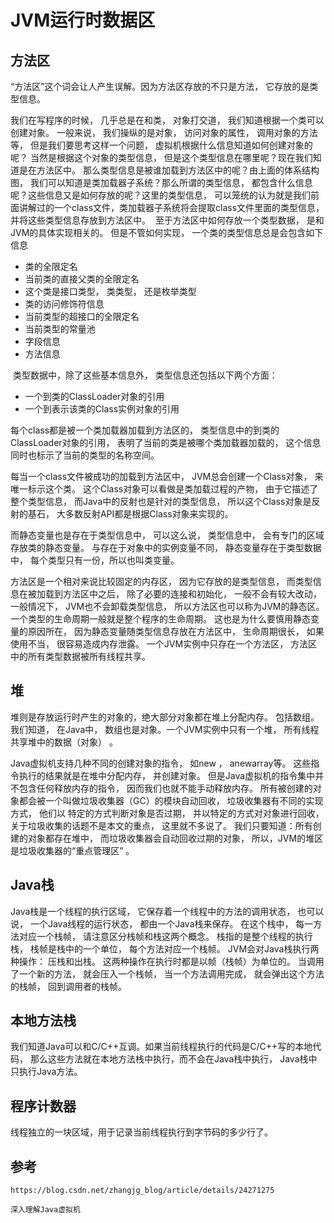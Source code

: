 # JVM运行时数据区

## 方法区

“方法区”这个词会让人产生误解。因为方法区存放的不只是方法， 它存放的是类型信息。 

我们在写程序的时候， 几乎总是在和类， 对象打交道， 我们知道根据一个类可以创建对象。 一般来说， 我们操纵的是对象， 访问对象的属性， 调用对象的方法等， 但是我们要思考这样一个问题， 虚拟机根据什么信息知道如何创建对象的呢？ 当然是根据这个对象的类型信息， 但是这个类型信息在哪里呢？现在我们知道是在方法区中。 那么类型信息是被谁加载到方法区中的呢？由上面的体系结构图， 我们可以知道是类加载器子系统？那么所谓的类型信息， 都包含什么信息呢？这些信息又是如何存放的呢？这里的类型信息， 可以笼统的认为就是我们前面讲解过的一个class文件，类加载器子系统将会提取class文件里面的类型信息，并将这些类型信息存放到方法区中。  至于方法区中如何存放一个类型数据， 是和JVM的具体实现相关的。 但是不管如何实现， 一个类的类型信息总是会包含如下信息

* 类的全限定名 
* 当前类的直接父类的全限定名 
* 这个类是接口类型， 类类型， 还是枚举类型
*  类的访问修饰符信息 
* 当前类型的超接口的全限定名 
* 当前类型的常量池 
* 字段信息 
* 方法信息 

 类型数据中，除了这些基本信息外， 类型信息还包括以下两个方面： 

*  一个到类的ClassLoader对象的引用 
* 一个到表示该类的Class实例对象的引用 

每个class都是被一个类加载器加载到方法区的， 类型信息中的到类的ClassLoader对象的引用， 表明了当前的类是被哪个类加载器加载的， 这个信息同时也标示了当前的类型的名称空间。  

每当一个class文件被成功的加载到方法区中， JVM总会创建一个Class对象， 来唯一标示这个类。 这个Class对象可以看做是类加载过程的产物， 由于它描述了整个类型信息， 而Java中的反射也是针对的类型信息， 所以这个Class对象是反射的基石， 大多数反射API都是根据Class对象来实现的。  

而静态变量也是存在于类型信息中， 可以这么说， 类型信息中， 会有专门的区域存放类的静态变量。 与存在于对象中的实例变量不同， 静态变量存在于类型数据中， 每个类型只有一份，所以也叫类变量。 

方法区是一个相对来说比较固定的内存区， 因为它存放的是类型信息， 而类型信息在被加载到方法区中之后， 除了必要的连接和初始化， 一般不会有较大改动，一般情况下， JVM也不会卸载类型信息， 所以方法区也可以称为JVM的静态区。 一个类型的生命周期一般就是整个程序的生命周期。 这也是为什么要慎用静态变量的原因所在， 因为静态变量随类型信息存放在方法区中， 生命周期很长， 如果使用不当， 很容易造成内存泄露。 一个JVM实例中只存在一个方法区， 方法区中的所有类型数据被所有线程共享。





## 堆

堆则是存放运行时产生的对象的，绝大部分对象都在堆上分配内存。 包括数组。 我们知道， 在Java中， 数组也是对象。一个JVM实例中只有一个堆， 所有线程共享堆中的数据（对象） 。 

Java虚拟机支持几种不同的创建对象的指令， 如new ， anewarray等。 这些指令执行的结果就是在堆中分配内存， 并创建对象。 但是Java虚拟机的指令集中并不包含任何释放内存的指令， 因而我们也就不能手动释放内存。 所有被创建的对象都会被一个叫做垃圾收集器（GC）的模块自动回收， 垃圾收集器有不同的实现方式， 他们以 特定的方式判断对象是否过期， 并以特定的方式对对象进行回收， 关于垃圾收集的话题不是本文的重点， 这里就不多说了。 我们只要知道：所有创建的对象都存在堆中， 而垃圾收集器会自动回收过期的对象， 所以，JVM的堆区是垃圾收集器的“重点管理区” 。



## Java栈

Java栈是一个线程的执行区域， 它保存着一个线程中的方法的调用状态， 也可以说， 一个Java线程的运行状态， 都由一个Java栈来保存。 在这个栈中， 每一方法对应一个栈帧， 请注意区分栈帧和栈这两个概念。 栈指的是整个线程的执行栈， 栈帧是栈中的一个单位， 每个方法对应一个栈帧。 JVM会对Java栈执行两种操作： 压栈和出栈。 这两种操作在执行时都是以帧（栈帧）为单位的。 当调用了一个新的方法， 就会压入一个栈帧， 当一个方法调用完成， 就会弹出这个方法的栈帧， 回到调用者的栈帧。 



## 本地方法栈

我们知道Java可以和C/C++互调。如果当前线程执行的代码是C/C++写的本地代码， 那么这些方法就在本地方法栈中执行，而不会在Java栈中执行， Java栈中只执行Java方法。



## 程序计数器

线程独立的一块区域，用于记录当前线程执行到字节码的多少行了。

## 参考

`https://blog.csdn.net/zhangjg_blog/article/details/24271275`

`深入理解Java虚拟机`